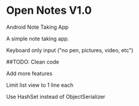 # Open Notes V1.0
Android Note Taking App

A simple note taking app.

Keyboard only input ("no pen, pictures, video, etc")

##TODO:
Clean code

Add more features

Limit list view to 1 line each

Use HashSet instead of ObjectSerializer
